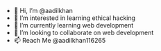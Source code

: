 - 👋 Hi, I’m @aadilkhan
- 👀 I’m interested in learning ethical hacking
- 🌱 I’m currently learning web development
- 💞️ I’m looking to collaborate on web development
- 📫 Reach Me @aadilkhan116265

<!---
aadilkhan116265/aadilkhan116265 is a ✨ special ✨ repository because its `README.md` (this file) appears on your GitHub profile.
You can click the Preview link to take a look at your changes.
--->
